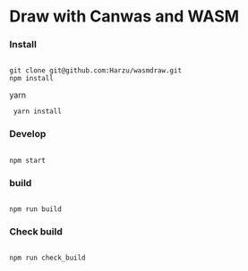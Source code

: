 # Draw with Canwas and WASM

### Install
```shell

git clone git@github.com:Harzu/wasmdraw.git
npm install

```
yarn
```shell
 yarn install
```

### Develop
```shell

npm start

```
### build
```shell

npm run build

```

### Check build
```shell

npm run check_build

```